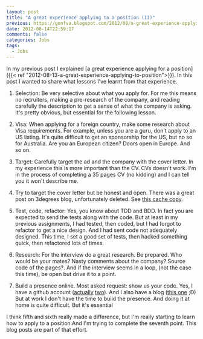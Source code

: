 ```yaml
---
layout: post
title: "A great experience applying to a position (II)"
previous: https://gonfva.blogspot.com/2012/08/a-great-experience-applying-to-position_14.html
date: 2012-08-14T22:59:17
comments: false
categories: Jobs
tags:
  - Jobs
---
```


In my previous post I explained [a great experience applying for a position]({{< ref "2012-08-13-a-great-experience-applying-to-position">}}). In this post I wanted to share what lessons I've learnt from that experience.



1. Selection: Be very selective about what you apply for. For me this means no recruiters, making a pre-research of the company, and reading carefully the description to get a sense of what the company is asking. It's pretty obvious, but essential for the following lesson.

2. Visa: When applying for a foreign country, make some research about Visa requirements. For example, unless you are a guru, don't apply to an US listing. It's quite difficult to get an sponsorship for the US, but no so for Australia. Are you an European citizen? Doors open in Europe. And so on.

3. Target: Carefully target the ad and the company with the cover letter. In my experience this is more important than the CV. CVs doesn't work. I'm in the process of completing a 35 pages CV (no kidding) and I can tell you it won't describe me.

4. Try to target the cover letter but be honest and open. There was a great post on 3degrees blog, unfortunately deleted. See [this cache copy](http://www.klektd.com/bookmarks/4fbddcad79893d3f43000009/cached).

5. Test, code, refactor: Yes, you know about TDD and BDD. In fact you are expected to send the tests along with the code. But at least in my previous assignments, I had tested, then coded, but I had forgot to refactor to get a nice design. And I had sent code not adequately designed. This time, I set a good set of tests, then hacked something quick, then refactored lots of times.

6. Research: For the interview do a great research. Be prepared. Who would be your mates? Nasty comments about the company? Source code of the pages?. And if the interview seems in a loop, (not the case this time), be open but drive it to a point.

7. Build a presence online. Most asked request: show us your code. Yes, I have a github account ([actually](https://github.com/gonfva/) [two](https://github.com/crypteasy)). And I also have a blog ([this one](https://gonzalo.f-v.es/) ;D) But at work I don't have the time to build the presence. And doing it at home is quite difficult. But it's essential

I think fifth and sixth really made a difference, but I'm really starting to learn how to apply to a position.And I'm trying to complete the seventh point. This blog posts are part of that effort.
